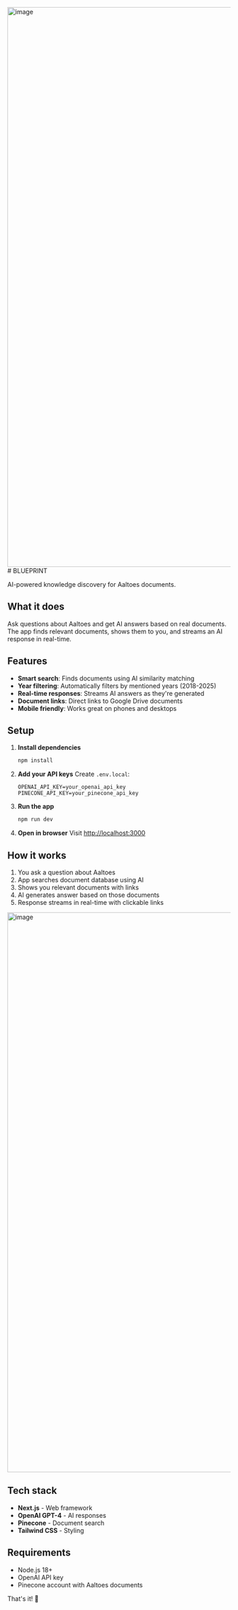 <img width="4824" height="1264" alt="image" src="https://github.com/user-attachments/assets/e2179798-fc5e-43d2-b8b6-27848236b65c" /># BLUEPRINT

AI-powered knowledge discovery for Aaltoes documents.

## What it does

Ask questions about Aaltoes and get AI answers based on real documents. The app finds relevant documents, shows them to you, and streams an AI response in real-time.

## Features

- **Smart search**: Finds documents using AI similarity matching
- **Year filtering**: Automatically filters by mentioned years (2018-2025)
- **Real-time responses**: Streams AI answers as they're generated
- **Document links**: Direct links to Google Drive documents
- **Mobile friendly**: Works great on phones and desktops

## Setup

1. **Install dependencies**
   ```bash
   npm install
   ```

2. **Add your API keys**
   Create `.env.local`:
   ```env
   OPENAI_API_KEY=your_openai_api_key
   PINECONE_API_KEY=your_pinecone_api_key
   ```

3. **Run the app**
   ```bash
   npm run dev
   ```

4. **Open in browser**
   Visit [http://localhost:3000](http://localhost:3000)

## How it works


1. You ask a question about Aaltoes
2. App searches document database using AI
3. Shows you relevant documents with links
4. AI generates answer based on those documents
5. Response streams in real-time with clickable links

<img width="4824" height="1264" alt="image" src="https://github.com/user-attachments/assets/cdcd552b-2de7-49e1-a742-c1a33068fd5d" />

## Tech stack

- **Next.js** - Web framework
- **OpenAI GPT-4** - AI responses
- **Pinecone** - Document search
- **Tailwind CSS** - Styling

## Requirements

- Node.js 18+
- OpenAI API key
- Pinecone account with Aaltoes documents

That's it! 🚀
